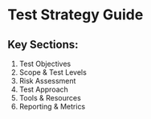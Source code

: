 ﻿# Test Strategy Guide

## Key Sections:
1. Test Objectives
2. Scope & Test Levels
3. Risk Assessment
4. Test Approach
5. Tools & Resources
6. Reporting & Metrics
